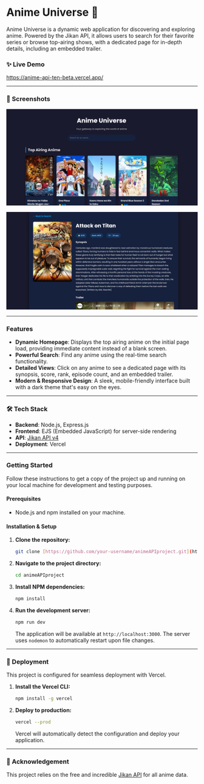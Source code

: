 # Anime Universe 🚀

Anime Universe is a dynamic web application for discovering and exploring anime. Powered by the Jikan API, it allows users to search for their favorite series or browse top-airing shows, with a dedicated page for in-depth details, including an embedded trailer.

### ✨ Live Demo

https://anime-api-ten-beta.vercel.app/

---

### 📸 Screenshots

![Details Page](./assets/homepage.png)


![Details Page](./assets/details-page.png)


---

### Features

* **Dynamic Homepage**: Displays the top airing anime on the initial page load, providing immediate content instead of a blank screen.
* **Powerful Search**: Find any anime using the real-time search functionality.
* **Detailed Views**: Click on any anime to see a dedicated page with its synopsis, score, rank, episode count, and an embedded trailer.
* **Modern & Responsive Design**: A sleek, mobile-friendly interface built with a dark theme that's easy on the eyes.

---

### 🛠️ Tech Stack

* **Backend**: Node.js, Express.js
* **Frontend**: EJS (Embedded JavaScript) for server-side rendering
* **API**: [Jikan API v4](https://docs.api.jikan.moe/)
* **Deployment**: Vercel

---

### Getting Started

Follow these instructions to get a copy of the project up and running on your local machine for development and testing purposes.

#### Prerequisites

* Node.js and npm installed on your machine.

#### Installation & Setup

1.  **Clone the repository:**
    ```bash
    git clone [https://github.com/your-username/animeAPIproject.git](https://github.com/mirdanish6594/animeAPIproject.git)
    ```

2.  **Navigate to the project directory:**
    ```bash
    cd animeAPIproject
    ```

3.  **Install NPM dependencies:**
    ```bash
    npm install
    ```

4.  **Run the development server:**
    ```bash
    npm run dev
    ```
    The application will be available at `http://localhost:3000`. The server uses `nodemon` to automatically restart upon file changes.

---

### 🚀 Deployment

This project is configured for seamless deployment with Vercel.

1.  **Install the Vercel CLI:**
    ```bash
    npm install -g vercel
    ```

2.  **Deploy to production:**
    ```bash
    vercel --prod
    ```
    Vercel will automatically detect the configuration and deploy your application.

---

### 🙏 Acknowledgement

This project relies on the free and incredible [Jikan API](https://jikan.moe/) for all anime data.
